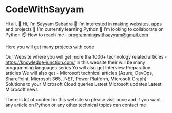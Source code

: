 # CodeWithSayyam
Hi all,
👋 Hi, I’m Sayyam Sabadra
👀 I’m interested in making websites, apps and projects
🌱 I’m currently learning Python
💞️ I’m looking to collaborate on Python
📫 How to reach me - programmingwithsayyam@gmail.com

Here you will get many projects with code

Our Website where you will get more tha 1000+ technology related articles - https://knowledge-junction.com/
In this website their will be many programming languages series
Yo will also get Interview Preparation articles 
We will also get -
Microsoft technical articles (Azure, DevOps, SharePoint, Microsoft 365, .NET, Power Platform, Microsoft Graph)
Solutions to your Microsoft Cloud queries
Latest Microsoft updates
Latest Microsoft news

There is lot of content in this website so please visit once and if you want any article on Python or any other
technical topics can contact me

